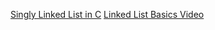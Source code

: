 [Singly Linked List in C](Singly_Linked_List_In_C.md)
[Linked List Basics Video](Linked_List_Basic_code_Video.md)
